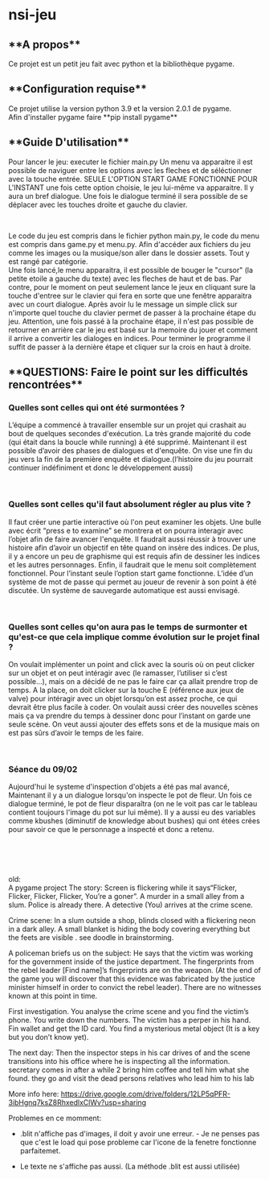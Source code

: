 # nsi-jeu

<h2>**A propos**</h2>
Ce projet est un petit jeu fait avec python et la bibliothèque pygame.

<h2>**Configuration requise**</h2>
Ce projet utilise la version python 3.9 et la version 2.0.1 de pygame. <br>
Afin d'installer pygame faire **pip install pygame**

<h2>**Guide D'utilisation**</h2>
<p>Pour lancer le jeu: executer le fichier main.py Un menu va apparaitre il est possible de naviguer entre les options avec les fleches et de séléctionner avec la touche entrée. SEULE L'OPTION START GAME FONCTIONNE POUR L'INSTANT une fois cette option choisie, le jeu lui-même va apparaitre. Il y aura un bref dialogue. Une fois le dialogue terminé il sera possible de se déplacer avec les touches droite et gauche du clavier.</p><br>
<p>Le code du jeu est compris dans le fichier python main.py, le code du menu est compris dans game.py et menu.py. Afin d'accéder aux fichiers du jeu comme les images ou la musique/son aller dans le dossier assets. Tout y est rangé par catégorie.
  <br>
Une fois lancé,le menu apparaitra, il est possible de bouger le "cursor" (la petite etoile a gauche du texte) avec les fleches de haut et de bas. Par contre, pour le moment on peut seulement lance le jeux en cliquant sure la touche d'entree sur le clavier qui fera en sorte que une fenêtre apparaitra avec  un court dialogue. Après avoir lu le message un simple click sur n'importe quel touche du clavier permet de passer à la prochaine étape du jeu. Attention, une fois passé à la prochaine étape, il n'est pas possible de retourner en arrière car le jeu est basé sur la memoire du jouer et comment il arrive a convertir les dialoges en indices. Pour terminer le programme il suffit de passer à la dernière étape et cliquer sur la crois en haut à droite.</p>


<h2>**QUESTIONS: Faire le point sur les difficultés rencontrées**</h2>
<h3>Quelles sont celles qui ont été surmontées ?</h3>
<p>L’équipe a commencé à travailler ensemble sur un projet qui crashait au bout de quelques secondes d'exécution. La très grande majorité du code (qui était dans la boucle while running) à été supprimé. Maintenant il est possible d’avoir des phases de  dialogues et d'enquête. On vise une fin du jeu vers la fin de la première enquête et dialogue.(l’histoire du jeu pourrait continuer indéfiniment et donc le développement aussi) </p>
<br>
<h3>Quelles sont celles qu'il faut absolument régler au plus vite ?</h3>
<p>Il faut créer une partie interactive où l'on peut examiner les objets. Une bulle avec écrit “press e to examine” se montrera et on pourra interagir avec l’objet afin de faire avancer l'enquête. Il faudrait aussi réussir à trouver une histoire afin d’avoir un objectif en tête quand on insère des indices. De plus, il y a encore un peu de graphisme qui est requis afin de dessiner les indices et les autres personnages. Enfin, il faudrait que le menu soit complètement  fonctionnel. Pour l’instant seule l’option start game fonctionne. L’idée d’un système de mot de passe qui permet au joueur de revenir à son point à été discutée. Un système de sauvegarde automatique est aussi envisagé.</p>
<br>
<h3>Quelles sont celles qu'on aura pas le temps de surmonter et qu'est-ce que cela implique comme évolution sur le projet final ?</h3>
<p>On voulait implémenter un point and click avec la souris où on peut clicker sur un objet et on peut intéragir avec (le ramasser, l’utiliser si c’est possible…), mais on a décidé de ne pas le faire car ça allait prendre trop de temps. A la place, on doit clicker sur la touche E (référence aux jeux de valve) pour intéragir avec un objet lorsqu’on est assez proche, ce qui devrait être plus facile à coder.
On voulait aussi créer des nouvelles scènes mais ça va prendre du temps à dessiner donc pour l’instant on garde une seule scène.
On veut aussi ajouter des effets sons et de la musique mais on est pas sûrs d’avoir le temps de les faire.
</p>
<br>
<h3>Séance du 09/02</h3>
<p>Aujourd'hui le systeme d'inspection d'objets a été pas mal avancé, Maintenant il y a un dialogue lorsqu'on inspecte le pot de fleur. Un fois ce dialogue terminé, le pot de fleur disparaîtra (on ne le voit pas car le tableau contient toujours l'image du pot sur lui même). Il y a aussi eu des variables comme kbushes (diminutif de knowledge about bushes) qui ont étées crées pour savoir ce que le personnage a inspecté et donc a retenu.</p>

<br>
<br>
<br>
<br>
old:
<br>
A pygame project The story: Screen is flickering while it says“Flicker, Flicker, Flicker, Flicker, You’re a goner”. A murder in a small alley from a slum. Police is already there. A detective (You) arrives at the crime scene.

Crime scene: In a slum outside a shop, blinds closed with a flickering neon in a dark alley. A small blanket is hiding the body covering everything but the feets are visible . see doodle in brainstorming.

A policeman briefs us on the subject: He says that the victim was working for the government inside of the justice department. The fingerprints from the rebel leader [Find name]’s fingerprints are on the weapon. (At the end of the game you will discover that this evidence was fabricated by the justice minister himself in order to convict the rebel leader). There are no witnesses known at this point in time.

First investigation. You analyse the crime scene and you find the victim’s phone. You write down the numbers. The victim has a perper in his hand. Fin wallet and get the ID card. You find a mysterious metal object (It is a key but you don’t know yet).

The next day: Then the inspector steps in his car drives of and the scene transitions into his office where he is inspecting all the information. secretary comes in after a while 2 bring him coffee and tell him what she found. they go and visit the dead persons relatives who lead him to his lab

More info here: https://drive.google.com/drive/folders/12LP5qPFR-3ibHgnq7ksZ8RhxedlxClWv?usp=sharing

Problemes en ce momment: </br>
- .blit n'affiche pas d'images, il doit y avoir une erreur. - Je ne penses pas que  c'est le load qui pose probleme car l'icone de la fenetre fonctionne parfaitemet.

- Le texte ne s'affiche pas aussi. (La méthode .blit est aussi utilisée)
